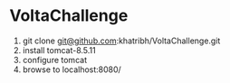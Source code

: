 # VoltaChallenge
 1. git clone git@github.com:khatribh/VoltaChallenge.git
 2. install tomcat-8.5.11
 3. configure tomcat
 4. browse to localhost:8080/


